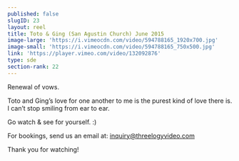 ```yaml
---
published: false
slugID: 23
layout: reel
title: Toto & Ging (San Agustin Church) June 2015
image-large: 'https://i.vimeocdn.com/video/594788165_1920x700.jpg'
image-small: 'https://i.vimeocdn.com/video/594788165_750x500.jpg'
link: 'https://player.vimeo.com/video/132092876'
type: sde
section-rank: 22
---
```

Renewal of vows.

Toto and Ging’s love for one another to me is the purest kind of love there is. I can’t stop smiling from ear to ear.

Go watch & see for yourself. :)

For bookings, send us an email at: inquiry@threelogyvideo.com

Thank you for watching!
